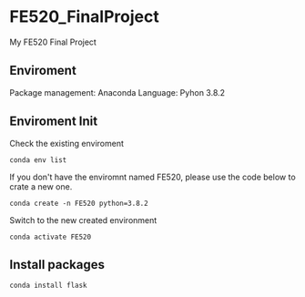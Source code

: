 # FE520_FinalProject
My FE520 Final Project

## Enviroment 
Package management: Anaconda
Language: Pyhon 3.8.2

## Enviroment Init
Check the existing enviroment
```
conda env list
```

If you don't have the enviromnt named FE520, please use the code below to crate a new one.
```
conda create -n FE520 python=3.8.2
```

Switch to the new created environment
```
conda activate FE520
```

## Install packages 

```
conda install flask

```